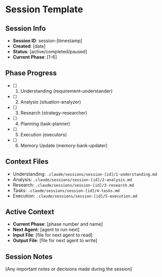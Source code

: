 # Session Template

## Session Info
- **Session ID**: session-[timestamp]
- **Created**: [date]
- **Status**: [active/completed/paused]
- **Current Phase**: [1-6]

## Phase Progress
- [ ] 1. Understanding (requirement-understander)
- [ ] 2. Analysis (situation-analyzer)
- [ ] 3. Research (strategy-researcher)
- [ ] 4. Planning (task-planner)
- [ ] 5. Execution (executors)
- [ ] 6. Memory Update (memory-bank-updater)

## Context Files
- Understanding: `.claude/sessions/session-[id]/1-understanding.md`
- Analysis: `.claude/sessions/session-[id]/2-analysis.md`
- Research: `.claude/sessions/session-[id]/3-research.md`
- Tasks: `.claude/sessions/session-[id]/4-tasks.md`
- Execution: `.claude/sessions/session-[id]/5-execution.md`

## Active Context
- **Current Phase**: [phase number and name]
- **Next Agent**: [agent to run next]
- **Input File**: [file for next agent to read]
- **Output File**: [file for next agent to write]

## Session Notes
[Any important notes or decisions made during the session]
